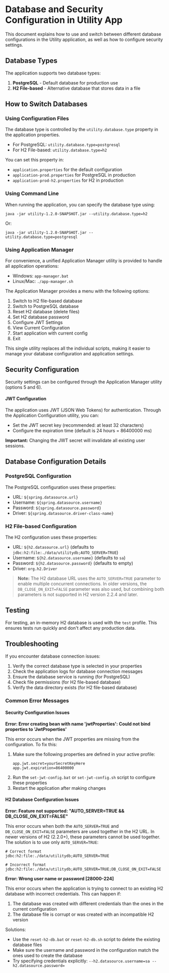 # Database and Security Configuration in Utility App

This document explains how to use and switch between different database configurations in the Utility application, as well as how to configure security settings.

## Database Types

The application supports two database types:

1. **PostgreSQL** - Default database for production use
2. **H2 File-based** - Alternative database that stores data in a file

## How to Switch Databases

### Using Configuration Files

The database type is controlled by the `utility.database.type` property in the application properties.

- For PostgreSQL: `utility.database.type=postgresql`
- For H2 File-based: `utility.database.type=h2`

You can set this property in:
- `application.properties` for the default configuration
- `application-prod.properties` for PostgreSQL in production
- `application-prod-h2.properties` for H2 in production

### Using Command Line

When running the application, you can specify the database type using:

```
java -jar utility-1.2.0-SNAPSHOT.jar --utility.database.type=h2
```

Or:

```
java -jar utility-1.2.0-SNAPSHOT.jar --utility.database.type=postgresql
```

### Using Application Manager

For convenience, a unified Application Manager utility is provided to handle all application operations:

- Windows: `app-manager.bat`
- Linux/Mac: `./app-manager.sh`

The Application Manager provides a menu with the following options:

1. Switch to H2 file-based database
2. Switch to PostgreSQL database
3. Reset H2 database (delete files)
4. Set H2 database password
5. Configure JWT Settings
6. View Current Configuration
7. Start application with current config
8. Exit

This single utility replaces all the individual scripts, making it easier to manage your database configuration and application settings.

## Security Configuration

Security settings can be configured through the Application Manager utility (options 5 and 6).

#### JWT Configuration

The application uses JWT (JSON Web Tokens) for authentication. Through the Application Configuration utility, you can:

- Set the JWT secret key (recommended: at least 32 characters)
- Configure the expiration time (default is 24 hours = 86400000 ms)

**Important:** Changing the JWT secret will invalidate all existing user sessions.

## Database Configuration Details

### PostgreSQL Configuration

The PostgreSQL configuration uses these properties:
- URL: `${spring.datasource.url}`
- Username: `${spring.datasource.username}`
- Password: `${spring.datasource.password}`
- Driver: `${spring.datasource.driver-class-name}`

### H2 File-based Configuration

The H2 configuration uses these properties:
- URL: `${h2.datasource.url}` (defaults to `jdbc:h2:file:./data/utilitydb;AUTO_SERVER=TRUE`)
- Username: `${h2.datasource.username}` (defaults to `sa`)
- Password: `${h2.datasource.password}` (defaults to empty)
- Driver: `org.h2.Driver`

> **Note:** The H2 database URL uses the `AUTO_SERVER=TRUE` parameter to enable multiple concurrent connections.
> In older versions, the `DB_CLOSE_ON_EXIT=FALSE` parameter was also used, but combining both parameters is
> not supported in H2 version 2.2.4 and later.

## Testing

For testing, an in-memory H2 database is used with the `test` profile. This ensures tests run quickly and don't affect any production data.

## Troubleshooting

If you encounter database connection issues:

1. Verify the correct database type is selected in your properties
2. Check the application logs for database connection messages
3. Ensure the database service is running (for PostgreSQL)
4. Check file permissions (for H2 file-based database)
5. Verify the data directory exists (for H2 file-based database)

### Common Error Messages

#### Security Configuration Issues

**Error: Error creating bean with name 'jwtProperties': Could not bind properties to 'JwtProperties'**

This error occurs when the JWT properties are missing from the configuration. To fix this:

1. Make sure the following properties are defined in your active profile:
   ```
   app.jwt.secret=yourSecretKeyHere
   app.jwt.expiration=86400000
   ```
2. Run the `set-jwt-config.bat` or `set-jwt-config.sh` script to configure these properties
3. Restart the application after making changes

#### H2 Database Configuration Issues

**Error: Feature not supported: "AUTO_SERVER=TRUE && DB_CLOSE_ON_EXIT=FALSE"**

This error occurs when both the `AUTO_SERVER=TRUE` and `DB_CLOSE_ON_EXIT=FALSE` parameters are used together in the H2 URL. In newer versions of H2 (2.2.0+), these parameters cannot be used together. The solution is to use only `AUTO_SERVER=TRUE`:

```
# Correct format
jdbc:h2:file:./data/utilitydb;AUTO_SERVER=TRUE

# Incorrect format
jdbc:h2:file:./data/utilitydb;AUTO_SERVER=TRUE;DB_CLOSE_ON_EXIT=FALSE
```

**Error: Wrong user name or password [28000-224]**

This error occurs when the application is trying to connect to an existing H2 database with incorrect credentials. This can happen if:

1. The database was created with different credentials than the ones in the current configuration
2. The database file is corrupt or was created with an incompatible H2 version

Solutions:
- Use the `reset-h2-db.bat` or `reset-h2-db.sh` script to delete the existing database files
- Make sure the username and password in the configuration match the ones used to create the database
- Try specifying credentials explicitly: `--h2.datasource.username=sa --h2.datasource.password=`
